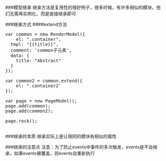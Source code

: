 ###模型继承
继承方法是复用性的很好例子，很多时候，有许多相似的模块，他们无需再实例化，而是直接继承即可

###继承方式
####extend方法

<pre class="brush:js">
var common = new RenderModel({
	el: ".container",
  tmpl: "{{title}}",
  comment: 'common子元素',
  data: {
    title: "Abstract"
  }
});

var common2 = common.extend({
    el: ".container2'
});

var page = new PageModel();
page.add(common);
page.add(common2);

page.rock();
 
</pre>

###继承的本质
继承实际上是让相同的模块有相似的属性

###继承的注意点
注意：为了防止events中事件的多次触发，events是不会继承，如果events被覆盖，则events会重新执行
